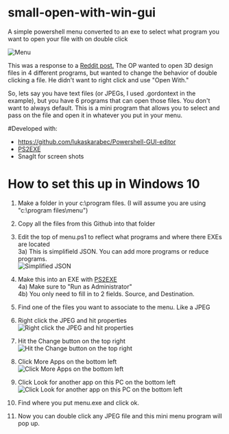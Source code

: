 # small-open-with-win-gui
A simple powershell menu converted to an exe to select what program you want to open your file with on double click

![Menu](http://virasawmi.com/gordon/images/2020-11-26_12-32-41.png)  

This was a response to a [Reddit post.](https://old.reddit.com/r/software/comments/k11zm0/looking_for_a_simple_tool_to_expand_open_file/) The OP wanted to open 3D design files in 4 different programs, but wanted to change the behavior of double clicking a file. He didn't want to right click and use "Open With."  
  
So, lets say you have text files (or JPEGs, I used .gordontext in the example), but you have 6 programs that can open those files. You don't want to always default. This is a mini program that allows you to select and pass on the file and open it in whatever you put in your menu.

#Developed with:

- https://github.com/lukaskarabec/Powershell-GUI-editor
- [PS2EXE](https://gallery.technet.microsoft.com/PS2EXE-GUI-Convert-e7cb69d5/view/Discussions/2)  
- SnagIt for screen shots
  
# How to set this up in Windows 10  
  
1) Make a folder in your c:\program files.  (I will assume you are using "c:\program files\menu")  
2) Copy all the files from this Github into that folder  

3) Edit the top of menu.ps1 to reflect what programs and where there EXEs are located  
3a) This is simplifield JSON. You can add more programs or reduce programs.  
![Simplified JSON](http://virasawmi.com/gordon/images/2020-11-26_12-43-58.png)  

4) Make this into an EXE with [PS2EXE](https://gallery.technet.microsoft.com/PS2EXE-GUI-Convert-e7cb69d5/view/Discussions/2)  
4a) Make sure to "Run as Administrator"  
4b) You only need to fill in to 2 fields. Source, and Destination.  

5) Find one of the files you want to associate to the menu. Like a JPEG  

6) Right click the JPEG and hit properties  
![Right click the JPEG and hit properties](http://virasawmi.com/gordon/images/2020-11-26_12-17-36.png)  
7) Hit the Change button on the top right  
![Hit the Change button on the top right](http://virasawmi.com/gordon/images/2020-11-26_12-18-02.png)  
8) Click More Apps on the bottom left  
![Click More Apps on the bottom left](http://virasawmi.com/gordon/images/2020-11-26_12-18-32.png)  
9) Click Look for another app on this PC on the bottom left  
![Click Look for another app on this PC on the bottom left](http://virasawmi.com/gordon/images/2020-11-26_12-18-50.png)  
10) Find where you put menu.exe and click ok.  
11) Now you can double click any JPEG file and this mini menu program will pop up.
